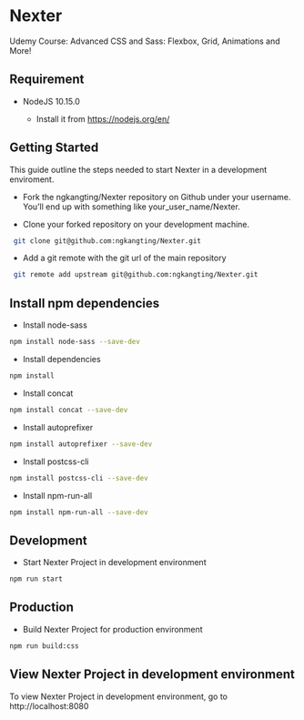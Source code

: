 # Nexter

Udemy Course: Advanced CSS and Sass: Flexbox, Grid, Animations and More!

Requirement
------------------

* NodeJS 10.15.0

  - Install it from https://nodejs.org/en/

Getting Started
------------------
This guide outline the steps needed to start Nexter in a development enviroment.

 * Fork the ngkangting/Nexter repository on Github under your username. You’ll end up with something like your_user_name/Nexter.

 * Clone your forked repository on your development machine.

```sh
 git clone git@github.com:ngkangting/Nexter.git
```

* Add a git remote with the git url of the main repository

```sh
 git remote add upstream git@github.com:ngkangting/Nexter.git
```

Install npm dependencies
------------------

* Install node-sass

```sh
npm install node-sass --save-dev
```

* Install dependencies

```sh
npm install
```

* Install concat

```sh
npm install concat --save-dev
```

* Install autoprefixer

```sh
npm install autoprefixer --save-dev
```

* Install postcss-cli

```sh
npm install postcss-cli --save-dev
```

* Install npm-run-all

```sh
npm install npm-run-all --save-dev
```

Development
------------------

* Start Nexter Project in development environment

```sh
npm run start
```

Production
------------------

* Build Nexter Project for production environment

```sh
npm run build:css
```

View Nexter Project in development environment
------------------
To view Nexter Project in development environment, go to http://localhost:8080